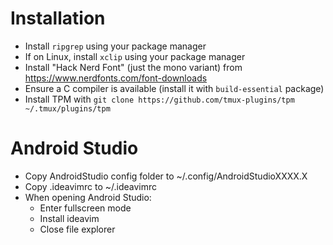 # Installation
- Install `ripgrep` using your package manager
- If on Linux, install `xclip` using your package manager
- Install "Hack Nerd Font" (just the mono variant) from https://www.nerdfonts.com/font-downloads
- Ensure a C compiler is available (install it with `build-essential` package)
- Install TPM with `git clone https://github.com/tmux-plugins/tpm ~/.tmux/plugins/tpm`

# Android Studio
- Copy AndroidStudio config folder to ~/.config/AndroidStudioXXXX.X
- Copy .ideavimrc to ~/.ideavimrc
- When opening Android Studio:
    - Enter fullscreen mode
    - Install ideavim
    - Close file explorer
